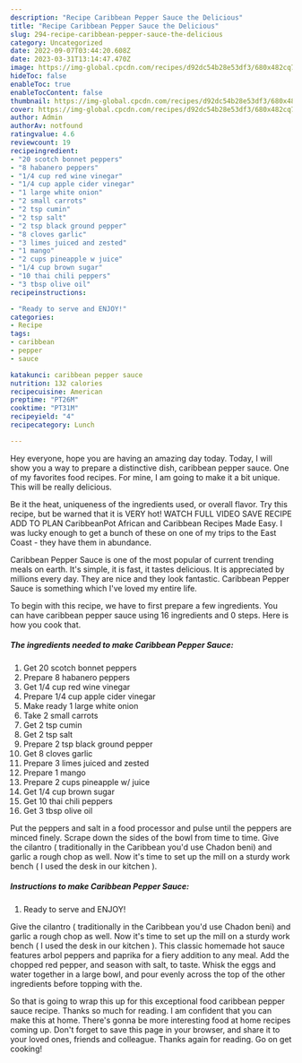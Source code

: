 ```yaml
---
description: "Recipe Caribbean Pepper Sauce the Delicious"
title: "Recipe Caribbean Pepper Sauce the Delicious"
slug: 294-recipe-caribbean-pepper-sauce-the-delicious
category: Uncategorized
date: 2022-09-07T03:44:20.608Z
date: 2023-03-31T13:14:47.470Z
image: https://img-global.cpcdn.com/recipes/d92dc54b28e53df3/680x482cq70/caribbean-pepper-sauce-recipe-main-photo.jpg
hideToc: false
enableToc: true
enableTocContent: false
thumbnail: https://img-global.cpcdn.com/recipes/d92dc54b28e53df3/680x482cq70/caribbean-pepper-sauce-recipe-main-photo.jpg
cover: https://img-global.cpcdn.com/recipes/d92dc54b28e53df3/680x482cq70/caribbean-pepper-sauce-recipe-main-photo.jpg
author: Admin
authorAv: notfound
ratingvalue: 4.6
reviewcount: 19
recipeingredient:
- "20 scotch bonnet peppers"
- "8 habanero peppers"
- "1/4 cup red wine vinegar"
- "1/4 cup apple cider vinegar"
- "1 large white onion"
- "2 small carrots"
- "2 tsp cumin"
- "2 tsp salt"
- "2 tsp black ground pepper"
- "8 cloves garlic"
- "3 limes juiced and zested"
- "1 mango"
- "2 cups pineapple w juice"
- "1/4 cup brown sugar"
- "10 thai chili peppers"
- "3 tbsp olive oil"
recipeinstructions:

- "Ready to serve and ENJOY!"
categories:
- Recipe
tags:
- caribbean
- pepper
- sauce

katakunci: caribbean pepper sauce 
nutrition: 132 calories
recipecuisine: American
preptime: "PT26M"
cooktime: "PT31M"
recipeyield: "4"
recipecategory: Lunch

---
```



Hey everyone, hope you are having an amazing day today. Today, I will show you a way to prepare a distinctive dish, caribbean pepper sauce. One of my favorites food recipes. For mine, I am going to make it a bit unique. This will be really delicious.

Be it the heat, uniqueness of the ingredients used, or overall flavor. Try this recipe, but be warned that it is VERY hot! WATCH FULL VIDEO SAVE RECIPE ADD TO PLAN CaribbeanPot African and Caribbean Recipes Made Easy. I was lucky enough to get a bunch of these on one of my trips to the East Coast - they have them in abundance.

Caribbean Pepper Sauce is one of the most popular of current trending meals on earth. It's simple, it is fast, it tastes delicious. It is appreciated by millions every day. They are nice and they look fantastic. Caribbean Pepper Sauce is something which I've loved my entire life.


To begin with this recipe, we have to first prepare a few ingredients. You can have caribbean pepper sauce using 16 ingredients and 0 steps. Here is how you cook that.

<!--inarticleads1-->

##### The ingredients needed to make Caribbean Pepper Sauce:

1. Get 20 scotch bonnet peppers
1. Prepare 8 habanero peppers
1. Get 1/4 cup red wine vinegar
1. Prepare 1/4 cup apple cider vinegar
1. Make ready 1 large white onion
1. Take 2 small carrots
1. Get 2 tsp cumin
1. Get 2 tsp salt
1. Prepare 2 tsp black ground pepper
1. Get 8 cloves garlic
1. Prepare 3 limes juiced and zested
1. Prepare 1 mango
1. Prepare 2 cups pineapple w/ juice
1. Get 1/4 cup brown sugar
1. Get 10 thai chili peppers
1. Get 3 tbsp olive oil


Put the peppers and salt in a food processor and pulse until the peppers are minced finely. Scrape down the sides of the bowl from time to time. Give the cilantro ( traditionally in the Caribbean you&#39;d use Chadon beni) and garlic a rough chop as well. Now it&#39;s time to set up the mill on a sturdy work bench ( I used the desk in our kitchen ). 

<!--inarticleads2-->

##### Instructions to make Caribbean Pepper Sauce:


1. Ready to serve and ENJOY!

Give the cilantro ( traditionally in the Caribbean you&#39;d use Chadon beni) and garlic a rough chop as well. Now it&#39;s time to set up the mill on a sturdy work bench ( I used the desk in our kitchen ). This classic homemade hot sauce features arbol peppers and paprika for a fiery addition to any meal. Add the chopped red pepper, and season with salt, to taste. Whisk the eggs and water together in a large bowl, and pour evenly across the top of the other ingredients before topping with the. 

So that is going to wrap this up for this exceptional food caribbean pepper sauce recipe. Thanks so much for reading. I am confident that you can make this at home. There's gonna be more interesting food at home recipes coming up. Don't forget to save this page in your browser, and share it to your loved ones, friends and colleague. Thanks again for reading. Go on get cooking!
